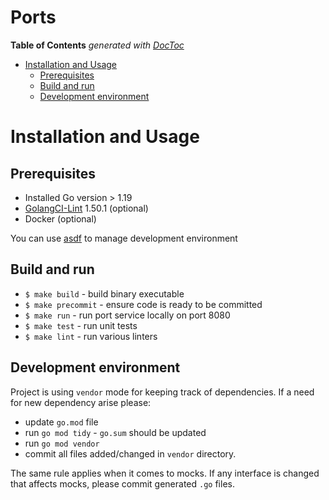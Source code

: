 # Ports

<!-- START doctoc generated TOC please keep comment here to allow auto update -->
<!-- DON'T EDIT THIS SECTION, INSTEAD RE-RUN doctoc TO UPDATE -->
**Table of Contents**  *generated with [DocToc](https://github.com/thlorenz/doctoc)*

- [Installation and Usage](#installation-and-usage)
  - [Prerequisites](#prerequisites)
  - [Build and run](#build-and-run)
  - [Development environment](#development-environment)

<!-- END doctoc generated TOC please keep comment here to allow auto update -->

# Installation and Usage

## Prerequisites

* Installed Go version > 1.19
* [GolangCI-Lint](https://github.com/golangci/golangci-lint) 1.50.1 (optional)
* Docker (optional)

You can use [asdf](https://asdf-vm.com/) to manage development environment

## Build and run

* `$ make build` - build binary executable
* `$ make precommit` - ensure code is ready to be committed
* `$ make run` - run port service locally on port 8080
* `$ make test` - run unit tests
* `$ make lint` - run various linters

## Development environment

Project is using `vendor` mode for keeping track of dependencies. If a need for new dependency arise please:

* update `go.mod` file
* run `go mod tidy` - `go.sum` should be updated
* run `go mod vendor`
* commit all files added/changed in `vendor` directory.

The same rule applies when it comes to mocks. If any interface is changed that affects mocks, please commit
generated `.go` files.
